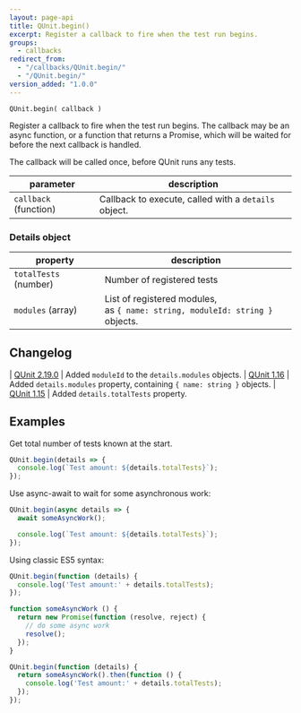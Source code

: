 ```yaml
---
layout: page-api
title: QUnit.begin()
excerpt: Register a callback to fire when the test run begins.
groups:
  - callbacks
redirect_from:
  - "/callbacks/QUnit.begin/"
  - "/QUnit.begin/"
version_added: "1.0.0"
---
```


`QUnit.begin( callback )`

Register a callback to fire when the test run begins. The callback may be an async function, or a function that returns a Promise, which will be waited for before the next callback is handled.

The callback will be called once, before QUnit runs any tests.

| parameter | description |
|-----------|-------------|
| `callback` (function) | Callback to execute, called with a `details` object. |

### Details object

| property | description |
|-----------|-------------|
| `totalTests` (number) | Number of registered tests |
| `modules` (array) | List of registered modules,<br>as  `{ name: string, moduleId: string }` objects. |

## Changelog

| [QUnit 2.19.0](https://github.com/qunitjs/qunit/releases/tag/2.19.0) | Added `moduleId` to the `details.modules` objects.
| [QUnit 1.16](https://github.com/qunitjs/qunit/releases/tag/1.16.0) | Added `details.modules` property, containing `{ name: string }` objects.
| [QUnit 1.15](https://github.com/qunitjs/qunit/releases/tag/1.15.0) | Added `details.totalTests` property.

## Examples

Get total number of tests known at the start.

```js
QUnit.begin(details => {
  console.log(`Test amount: ${details.totalTests}`);
});
```

Use async-await to wait for some asynchronous work:

```js
QUnit.begin(async details => {
  await someAsyncWork();

  console.log(`Test amount: ${details.totalTests}`);
});
```

Using classic ES5 syntax:

```js
QUnit.begin(function (details) {
  console.log('Test amount:' + details.totalTests);
});
```

```js
function someAsyncWork () {
  return new Promise(function (resolve, reject) {
    // do some async work
    resolve();
  });
}

QUnit.begin(function (details) {
  return someAsyncWork().then(function () {
    console.log('Test amount:' + details.totalTests);
  });
});
```
